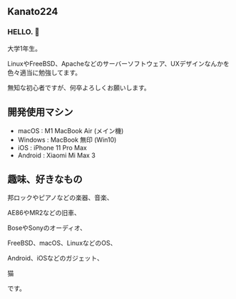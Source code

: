 ## Kanato224

### HELLO. 👋

大学1年生。

LinuxやFreeBSD、Apacheなどのサーバーソフトウェア、UXデザインなんかを
色々適当に勉強してます。

無知な初心者ですが、何卒よろしくお願いします。

## 開発使用マシン

- macOS : M1 MacBook Air (メイン機)
- Windows : MacBook 無印 (Win10)
- iOS : iPhone 11 Pro Max
- Android : Xiaomi Mi Max 3

## 趣味、好きなもの

邦ロックやピアノなどの楽器、音楽、

AE86やMR2などの旧車、

BoseやSonyのオーディオ、

FreeBSD、macOS、LinuxなどのOS、

Android、iOSなどのガジェット、

猫

です。

<!--
**kanato224/kanato224** is a ✨ _special_ ✨ repository because its `README.md` (this file) appears on your GitHub profile.

Here are some ideas to get you started:

- 🔭 I’m currently working on ...
- 🌱 I’m currently learning ...
- 👯 I’m looking to collaborate on ...
- 🤔 I’m looking for help with ...
- 💬 Ask me about ...
- 📫 How to reach me: ...
- 😄 Pronouns: ...
- ⚡ Fun fact: ...
-->
